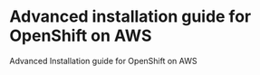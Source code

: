 # Advanced installation guide for OpenShift on AWS
Advanced Installation guide for OpenShift on AWS 
